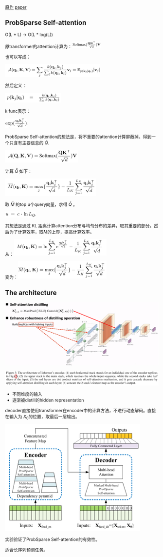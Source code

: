 

[原作](https://github.com/zhouhaoyi/Informer2020#colablink) [paper](https://arxiv.org/abs/2012.07436)

## ProbSparse Self-attention

O(L * L) ->  O(L * log(L))

原transformer的attention计算为：<img src="images/readme_pic/image-20210326135936108.png" alt="image-20210326135936108" style="zoom:80%;" />

也可以写成：

<img src="images/readme_pic/image-20210326140058770.png" alt="image-20210326140058770" style="zoom:90%;" />

然后定义：

![image-20210326140136854](images/readme_pic/image-20210326140136854.png)

k func表示：

![image-20210326140208431](images/readme_pic/image-20210326140208431.png)

ProbSparse Self-attention的想法是，将不重要的attention计算屏蔽掉。得到一个只含有主要信息的 $\bar{Q}$.

![image-20210326140413525](images/readme_pic/image-20210326140413525.png)

计算 $\bar{Q}$ 如下：

![image-20210326140521135](images/readme_pic/image-20210326140521135.png)

取 $\bar{M}$ 的top u个query向量，求得  $\bar{Q}$ 。

![image-20210326141020887](images/readme_pic/image-20210326141020887.png)

其想法是通过 KL 距离计算attention分布与均匀分布的差异，取其重要的部分。然后为了计算效率，取$M$的上界，提高计算效率。

从：![image-20210326140928823](images/readme_pic/image-20210326140928823.png)

变为：![image-20210326140943883](images/readme_pic/image-20210326140943883.png)



## The architecture 

![image-20210326141317938](images/readme_pic/image-20210326141317938.png)

![image-20210326141530423](images/readme_pic/image-20210326141530423.png)



- 不同维度的输入
- 逐渐被distill的hidden representation



decoder直接使用transformer在encoder中的计算方法，不进行动态解码。直接在输入为 $X_0$的位置，取最后一层输出。

![image-20210326142124777](images/readme_pic/image-20210326142124777.png)



实验验证了ProbSparse Self-attention的有效性。

适合长序列预测任务。

